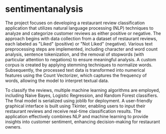 # sentimentanalysis
The project focuses on developing a restaurant review classification application that utilizes natural language processing (NLP) techniques to analyze and categorize customer reviews as either positive or negative. The approach begins with data collection from a dataset of restaurant reviews, each labeled as "Liked" (positive) or "Not Liked" (negative). Various text preprocessing steps are implemented, including character and word count analysis, sentence tokenization, and the removal of stopwords (with particular attention to negations) to ensure meaningful analysis. A custom corpus is created by applying stemming techniques to normalize words. Subsequently, the processed text data is transformed into numerical features using the Count Vectorizer, which captures the frequency of words, allowing the model to interpret textual data.

To classify the reviews, multiple machine learning algorithms are employed, including Naive Bayes, Logistic Regression, and Random Forest classifiers. The final model is serialized using joblib for deployment. A user-friendly graphical interface is built using Tkinter, enabling users to input their restaurant reviews and receive real-time classification results. The application effectively combines NLP and machine learning to provide insights into customer sentiment, enhancing decision-making for restaurant owners.
